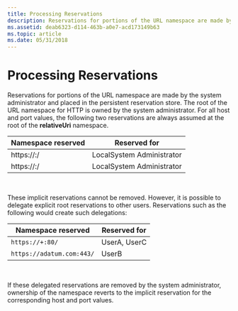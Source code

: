 ```yaml
---
title: Processing Reservations
description: Reservations for portions of the URL namespace are made by the system administrator and placed in the persistent reservation store.
ms.assetid: deab6323-d114-463b-a0e7-acd173149b63
ms.topic: article
ms.date: 05/31/2018
---
```


# Processing Reservations

Reservations for portions of the URL namespace are made by the system administrator and placed in the persistent reservation store. The root of the URL namespace for HTTP is owned by the system administrator. For all host and port values, the following two reservations are always assumed at the root of the **relativeUri** namespace.



| Namespace reserved                 | Reserved for              |
|------------------------------------|---------------------------|
| https://<host>:<port>/  | LocalSystem Administrator |
| https://<host>:<port>/ | LocalSystem Administrator |



 

These implicit reservations cannot be removed. However, it is possible to delegate explicit root reservations to other users. Reservations such as the following would create such delegations:



| Namespace reserved        | Reserved for |
|---------------------------|--------------|
| `https://+:80/`           | UserA, UserC |
| `https://adatum.com:443/` | UserB        |



 

If these delegated reservations are removed by the system administrator, ownership of the namespace reverts to the implicit reservation for the corresponding host and port values.

 

 




